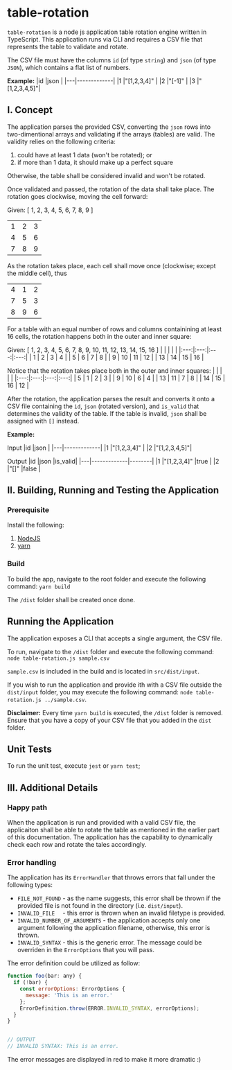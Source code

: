 # table-rotation

`table-rotation` is a node js application table rotation engine written in TypeScript. This application runs via CLI and requires a CSV file that represents the table to validate and rotate.

The CSV file must have the columns `id` (of type `string`) and `json` (of type `JSON`), which contains a flat list of numbers.

**Example:**
|id |json         |
|---|-------------|
|1  |"[1,2,3,4]"  |
|2  |"[-1]"       |
|3  |"[1,2,3,4,5]"|

## I. Concept

The application parses the provided CSV, converting the `json` rows into two-dimentional arrays and validating if the arrays (tables) are valid. The validity relies on the following criteria:
1. could have at least 1 data (won't be rotated); or
2. if more than 1 data, it should make up a perfect square

Otherwise, the table shall be considered invalid and won't be rotated.

Once validated and passed, the rotation of the data shall take place. The rotation goes clockwise, moving the cell forward:

Given: [ 1, 2, 3, 4, 5, 6, 7, 8, 9 ]

|     |     |     |
|:---:|:---:|:---:|
|  1  |  2  |  3  |
|  4  |  5  |  6  |
|  7  |  8  |  9  |

As the rotation takes place, each cell shall move once (clockwise; except the middle cell), thus

|     |     |     |
|:---:|:---:|:---:|
|  4  |  1  |  2  |
|  7  |  5  |  3  |
|  8  |  9  |  6  |

For a table with an equal number of rows and columns containining at least 16 cells, the rotation happens both in the outer and inner square:

Given: [ 1, 2, 3, 4, 5, 6, 7, 8, 9, 10, 11, 12, 13, 14, 15, 16 ]
|     |     |     |     |
|:---:|:---:|:---:|:---:|
|  1  |  2  |  3  |  4  |
|  5  |  6  |  7  |  8  |
|  9  | 10  | 11  | 12  |
| 13  | 14  | 15  | 16  | 


Notice that the rotation takes place both in the outer and inner squares:
|     |     |     |     |
|:---:|:---:|:---:|:---:|
|  5  |  1  |  2  |  3  |
|  9  | 10  |  6  |  4  |
| 13  | 11  |  7  |  8  |
| 14  | 15  | 16  | 12  | 

After the rotation, the application parses the result and converts it onto a CSV file containing the `id`, `json` (rotated version), and `is_valid` that determines the validity of the table. If the table is invalid, `json` shall be assigned with `[]` instead.

**Example:**

Input
|id |json         |
|---|-------------|
|1  |"[1,2,3,4]"  |
|2  |"[1,2,3,4,5]"|


Output
|id |json         |is_valid|
|---|-------------|--------|
|1  |"[1,2,3,4]"  |true    |
|2  |"[]"         |false   |


## II. Building, Running and Testing the Application

### Prerequisite
Install the following:
1. [NodeJS](https://nodejs.org/en/)
2. [yarn](https://yarnpkg.com/getting-started/install)

### Build
To build the app, navigate to the root folder and execute the following command:
`yarn build`

The `/dist` folder shall be created once done.

## Running the Application

The application exposes a CLI that accepts a single argument, the CSV file.

To run, navigate to the `/dist` folder and execute the following command:
`node table-rotation.js sample.csv`


`sample.csv` is included in the build and is located in `src/dist/input`.

If you wish to run the application and provide ith with a CSV file outside the `dist/input` folder, you may execute the following command:
`node table-rotation.js ../sample.csv`.

**Disclaimer:**
Every time `yarn build` is executed, the `/dist` folder is removed. Ensure that you have a copy of your CSV file that you added in the `dist` folder.


## Unit Tests

To run the unit test, execute `jest` or `yarn test`;

## III. Additional Details

### Happy path
When the application is run and provided with a valid CSV file, the applicaiton shall be able to rotate the table as mentioned in the earlier part of this documentation. The application has the capability to dynamically check each row and rotate the tales accordingly.


### Error handling
The application has its `ErrorHandler` that throws errors that fall under the following types:
 - `FILE_NOT_FOUND` - as the name suggests, this error shall be thrown if the provided file is not found in the directory (i.e. `dist/input`).
 - `INVALID_FILE  ` - this error is thrown when an invalid filetype is provided.
 - `INVALID_NUMBER_OF_ARGUMENTS` - the application accepts only one argument following the application filename, otherwise, this error is thrown.
 - `INVALID_SYNTAX` - this is the generic error. The message could be overriden in the `ErrorOptions` that you will pass.


The error definition could be utilized as follow:
``` Javascript
function foo(bar: any) {
  if (!bar) {
    const errorOptions: ErrorOptions {
      message: 'This is an error.'
    };
    ErrorDefinition.throw(ERROR.INVALID_SYNTAX, errorOptions);
  }
}


// OUTPUT
// INVALID SYNTAX: This is an error.
```

The error messages are displayed in red to make it more dramatic :)
